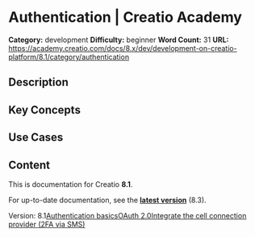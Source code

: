 # Authentication | Creatio Academy

**Category:** development **Difficulty:** beginner **Word Count:** 31 **URL:**
https://academy.creatio.com/docs/8.x/dev/development-on-creatio-platform/8.1/category/authentication

## Description

## Key Concepts

## Use Cases

## Content

This is documentation for Creatio **8.1**.

For up-to-date documentation, see the
**[latest version](/docs/8.x/dev/development-on-creatio-platform/category/authentication)**
(8.3).

Version:
8.1[Authentication basics](/docs/8.x/dev/development-on-creatio-platform/8.1/category/authentication-basics)[OAuth 2.0](/docs/8.x/dev/development-on-creatio-platform/8.1/category/oauth-20)[Integrate the cell connection provider (2FA via SMS)](/docs/8.x/dev/development-on-creatio-platform/8.1/integrations-and-api/authentication/cell-connection-provider-2fa)
